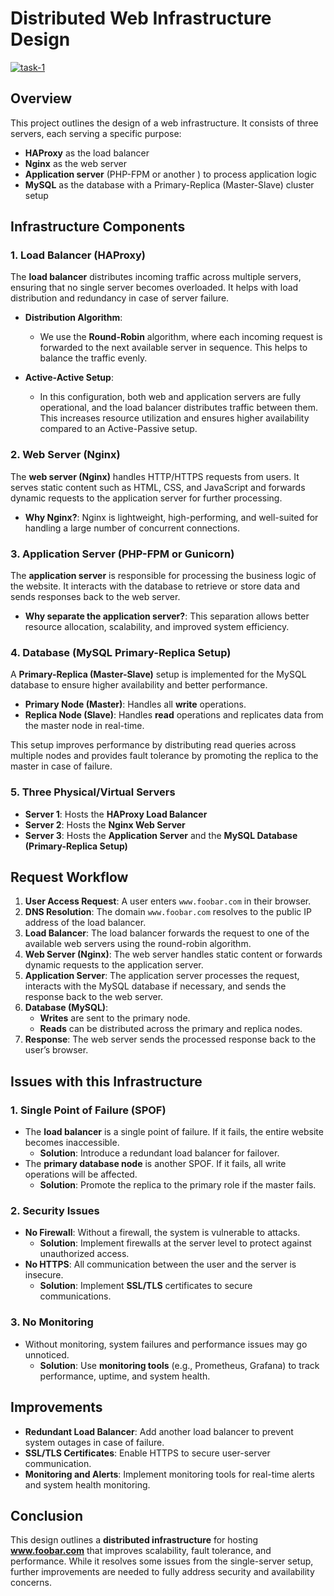 # Distributed Web Infrastructure Design 

<a href="https://ibb.co/1GGyzjD"><img src="https://i.ibb.co/xqq9Fdp/task-1.png" alt="task-1" border="0"></a>

## Overview

This project outlines the design of a web infrastructure. It consists of three servers, each serving a specific purpose:

- **HAProxy** as the load balancer
- **Nginx** as the web server
- **Application server** (PHP-FPM or another ) to process application logic
- **MySQL** as the database with a Primary-Replica (Master-Slave) cluster setup

## Infrastructure Components

### 1. **Load Balancer (HAProxy)**

The **load balancer** distributes incoming traffic across multiple servers, ensuring that no single server becomes overloaded. It helps with load distribution and redundancy in case of server failure.

- **Distribution Algorithm**:

  - We use the **Round-Robin** algorithm, where each incoming request is forwarded to the next available server in sequence. This helps to balance the traffic evenly.

- **Active-Active Setup**:
  - In this configuration, both web and application servers are fully operational, and the load balancer distributes traffic between them. This increases resource utilization and ensures higher availability compared to an Active-Passive setup.

### 2. **Web Server (Nginx)**

The **web server (Nginx)** handles HTTP/HTTPS requests from users. It serves static content such as HTML, CSS, and JavaScript and forwards dynamic requests to the application server for further processing.

- **Why Nginx?**: Nginx is lightweight, high-performing, and well-suited for handling a large number of concurrent connections.

### 3. **Application Server (PHP-FPM or Gunicorn)**

The **application server** is responsible for processing the business logic of the website. It interacts with the database to retrieve or store data and sends responses back to the web server.

- **Why separate the application server?**: This separation allows better resource allocation, scalability, and improved system efficiency.

### 4. **Database (MySQL Primary-Replica Setup)**

A **Primary-Replica (Master-Slave)** setup is implemented for the MySQL database to ensure higher availability and better performance.

- **Primary Node (Master)**: Handles all **write** operations.
- **Replica Node (Slave)**: Handles **read** operations and replicates data from the master node in real-time.

This setup improves performance by distributing read queries across multiple nodes and provides fault tolerance by promoting the replica to the master in case of failure.

### 5. **Three Physical/Virtual Servers**

- **Server 1**: Hosts the **HAProxy Load Balancer**
- **Server 2**: Hosts the **Nginx Web Server**
- **Server 3**: Hosts the **Application Server** and the **MySQL Database (Primary-Replica Setup)**

## Request Workflow

1. **User Access Request**: A user enters `www.foobar.com` in their browser.
2. **DNS Resolution**: The domain `www.foobar.com` resolves to the public IP address of the load balancer.
3. **Load Balancer**: The load balancer forwards the request to one of the available web servers using the round-robin algorithm.
4. **Web Server (Nginx)**: The web server handles static content or forwards dynamic requests to the application server.
5. **Application Server**: The application server processes the request, interacts with the MySQL database if necessary, and sends the response back to the web server.
6. **Database (MySQL)**:
   - **Writes** are sent to the primary node.
   - **Reads** can be distributed across the primary and replica nodes.
7. **Response**: The web server sends the processed response back to the user’s browser.

## Issues with this Infrastructure

### 1. **Single Point of Failure (SPOF)**

- The **load balancer** is a single point of failure. If it fails, the entire website becomes inaccessible.
  - **Solution**: Introduce a redundant load balancer for failover.
- The **primary database node** is another SPOF. If it fails, all write operations will be affected.
  - **Solution**: Promote the replica to the primary role if the master fails.

### 2. **Security Issues**

- **No Firewall**: Without a firewall, the system is vulnerable to attacks.
  - **Solution**: Implement firewalls at the server level to protect against unauthorized access.
- **No HTTPS**: All communication between the user and the server is insecure.
  - **Solution**: Implement **SSL/TLS** certificates to secure communications.

### 3. **No Monitoring**

- Without monitoring, system failures and performance issues may go unnoticed.
  - **Solution**: Use **monitoring tools** (e.g., Prometheus, Grafana) to track performance, uptime, and system health.

## Improvements

- **Redundant Load Balancer**: Add another load balancer to prevent system outages in case of failure.
- **SSL/TLS Certificates**: Enable HTTPS to secure user-server communication.
- **Monitoring and Alerts**: Implement monitoring tools for real-time alerts and system health monitoring.

## Conclusion

This design outlines a **distributed infrastructure** for hosting **www.foobar.com** that improves scalability, fault tolerance, and performance. While it resolves some issues from the single-server setup, further improvements are needed to fully address security and availability concerns.
